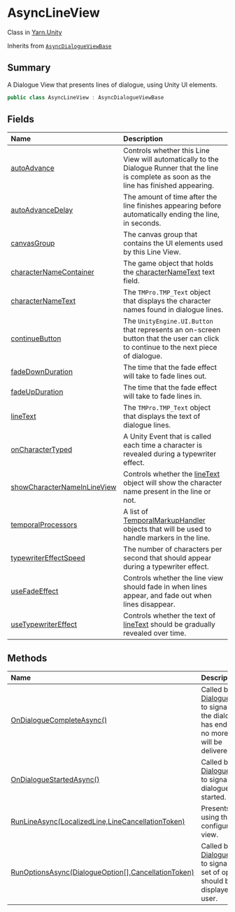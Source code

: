 # AsyncLineView

Class in [Yarn.Unity](/docs/api/csharp/yarn.unity.md)

Inherits from [`AsyncDialogueViewBase`](/docs/api/csharp/yarn.unity.asyncdialogueviewbase.md)

## Summary


A Dialogue View that presents lines of dialogue, using Unity UI
elements.


```csharp
public class AsyncLineView : AsyncDialogueViewBase
```

## Fields

|Name|Description|
|:---|:---|
|[autoAdvance](/docs/api/csharp/yarn.unity.asynclineview.autoadvance.md)|Controls whether this Line View will automatically to the Dialogue Runner that the line is complete as soon as the line has finished appearing.|
|[autoAdvanceDelay](/docs/api/csharp/yarn.unity.asynclineview.autoadvancedelay.md)|The amount of time after the line finishes appearing before automatically ending the line, in seconds.|
|[canvasGroup](/docs/api/csharp/yarn.unity.asynclineview.canvasgroup.md)|The canvas group that contains the UI elements used by this Line View.|
|[characterNameContainer](/docs/api/csharp/yarn.unity.asynclineview.characternamecontainer.md)|The game object that holds the  <a href="yarn.unity.asynclineview.characternametext.md">characterNameText</a>  text field.|
|[characterNameText](/docs/api/csharp/yarn.unity.asynclineview.characternametext.md)|The  <code>TMPro.TMP_Text</code>  object that displays the character names found in dialogue lines.|
|[continueButton](/docs/api/csharp/yarn.unity.asynclineview.continuebutton.md)|The  <code>UnityEngine.UI.Button</code>  that represents an on-screen button that the user can click to continue to the next piece of dialogue.|
|[fadeDownDuration](/docs/api/csharp/yarn.unity.asynclineview.fadedownduration.md)|The time that the fade effect will take to fade lines out.|
|[fadeUpDuration](/docs/api/csharp/yarn.unity.asynclineview.fadeupduration.md)|The time that the fade effect will take to fade lines in.|
|[lineText](/docs/api/csharp/yarn.unity.asynclineview.linetext.md)|The  <code>TMPro.TMP_Text</code>  object that displays the text of dialogue lines.|
|[onCharacterTyped](/docs/api/csharp/yarn.unity.asynclineview.oncharactertyped.md)|A Unity Event that is called each time a character is revealed during a typewriter effect.|
|[showCharacterNameInLineView](/docs/api/csharp/yarn.unity.asynclineview.showcharacternameinlineview.md)|Controls whether the  <a href="yarn.unity.asynclineview.linetext.md">lineText</a>  object will show the character name present in the line or not.|
|[temporalProcessors](/docs/api/csharp/yarn.unity.asynclineview.temporalprocessors.md)|A list of  <a href="yarn.unity.temporalmarkuphandler.md">TemporalMarkupHandler</a>  objects that will be used to handle markers in the line.|
|[typewriterEffectSpeed](/docs/api/csharp/yarn.unity.asynclineview.typewritereffectspeed.md)|The number of characters per second that should appear during a typewriter effect.|
|[useFadeEffect](/docs/api/csharp/yarn.unity.asynclineview.usefadeeffect.md)|Controls whether the line view should fade in when lines appear, and fade out when lines disappear.|
|[useTypewriterEffect](/docs/api/csharp/yarn.unity.asynclineview.usetypewritereffect.md)|Controls whether the text of  <a href="yarn.unity.asynclineview.linetext.md">lineText</a>  should be gradually revealed over time.|

## Methods

|Name|Description|
|:---|:---|
|[OnDialogueCompleteAsync()](/docs/api/csharp/yarn.unity.asynclineview.ondialoguecompleteasync.md)|Called by the  <a href="yarn.unity.dialoguerunner.md">DialogueRunner</a>  to signal that the dialogue has ended, and no more lines will be delivered.|
|[OnDialogueStartedAsync()](/docs/api/csharp/yarn.unity.asynclineview.ondialoguestartedasync.md)|Called by the  <a href="yarn.unity.dialoguerunner.md">DialogueRunner</a>  to signal that dialogue has started.|
|[RunLineAsync(LocalizedLine,LineCancellationToken)](/docs/api/csharp/yarn.unity.asynclineview.runlineasync.md)|Presents a line using the configured text view.|
|[RunOptionsAsync(DialogueOption[],CancellationToken)](/docs/api/csharp/yarn.unity.asynclineview.runoptionsasync.md)|Called by the  <a href="yarn.unity.dialoguerunner.md">DialogueRunner</a>  to signal that a set of options should be displayed to the user.|

